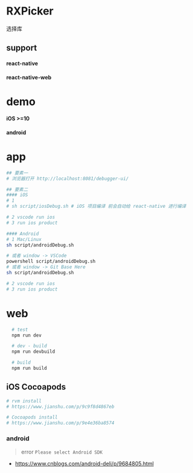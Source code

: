 # RXPicker
选择库


## support 
#### react-native
#### react-native-web

# demo
#### iOS >=10
#### android

# app
```sh
## 要素一
# 浏览器打开 http://localhost:8081/debugger-ui/

## 要素二
#### iOS
# 1
# sh script/iosDebug.sh # iOS 项目编译 前会自动给 react-native 进行编译

# 2 vscode run ios
# 3 run ios product

#### Android
# 1 Mac/Linux
sh script/androidDebug.sh

# 或者 window -> VSCode
powershell script/androidDebug.sh
# 或者 window -> Git Base Here
sh script/androidDebug.sh

# 2 vscode run ios
# 3 run ios product
```

# web
```sh
  # test
  npm run dev

  # dev - build
  npm run devbuild

  # build
  npm run build
```

## iOS Cocoapods
```sh
# rvm install
# https://www.jianshu.com/p/9c9f8d4867eb

# Cocoapods install
# https://www.jianshu.com/p/9e4e36ba8574
```

### android 
> error `Please select Android SDK`
- https://www.cnblogs.com/android-deli/p/9684805.html